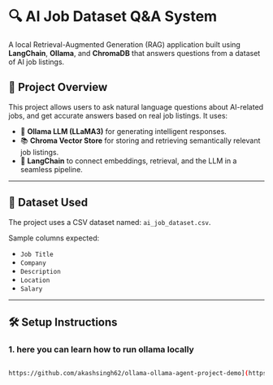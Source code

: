 # 🔍 AI Job Dataset Q&A System

A local Retrieval-Augmented Generation (RAG) application built using **LangChain**, **Ollama**, and **ChromaDB** that answers questions from a dataset of AI job listings.

## 📌 Project Overview

This project allows users to ask natural language questions about AI-related jobs, and get accurate answers based on real job listings. It uses:

- 🧠 **Ollama LLM (LLaMA3)** for generating intelligent responses.
- 📚 **Chroma Vector Store** for storing and retrieving semantically relevant job listings.
- 🔎 **LangChain** to connect embeddings, retrieval, and the LLM in a seamless pipeline.

---

## 📂 Dataset Used

The project uses a CSV dataset named: `ai_job_dataset.csv`.

Sample columns expected:
- `Job Title`
- `Company`
- `Description`
- `Location`
- `Salary` 

---

## 🛠️ Setup Instructions

### 1. here you can learn how to run ollama locally 

```bash

https://github.com/akashsingh62/ollama-ollama-agent-project-demo](https://github.com/ollama/ollama)

